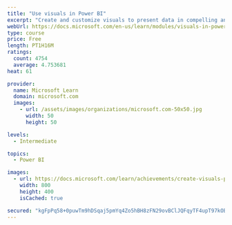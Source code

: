 ```yaml
---
title: "Use visuals in Power BI"
excerpt: "Create and customize visuals to present data in compelling and insightful ways."
webUrl: https://docs.microsoft.com/en-us/learn/modules/visuals-in-power-bi/
type: course
price: Free
length: PT1H16M
ratings:
  count: 4754
  average: 4.753681
heat: 61

provider:
  name: Microsoft Learn
  domain: microsoft.com
  images:
    - url: /assets/images/organizations/microsoft.com-50x50.jpg
      width: 50
      height: 50

levels:
  - Intermediate

topics:
  - Power BI

images:
  - url: https://docs.microsoft.com/learn/achievements/create-visuals-power-bi-desktop-social.png
    width: 800
    height: 400
    isCached: true

secured: "kgFpPq58+0puwTm9hDSqaj5pmYq4Zo5hBH8zFN29ovBClJQFqyTF4upT97kOBw4dleVrYOKGJgqcoMaKANuPHV7rF+biXRoPCOLCf445yXbJNYQivSR/l38LuOsQ2+lwB0RonXJQs21QB2S8BjHtnAhTKTlCgjOzEobhJud0ffzqYu3MPKVdrf/kz5vwQR4+3jA9e8qBo+q5ojAQMyOGqmI/sRV61e9jXXa0KfNmxYW+484PHWryE4r7ptgQpLMEQPcU9kB/TGQxrDs7jWWZTjk01TjWm7s/ekWOM9Jmy+JFVXNnM8xtUfSGOzstW/AVegB/EYJNR5ANMy8J2yd9D+n2pskzTahaEMgCBkgQ8x0jN1z3mUNBfiQWsGl/8xGQHVUfq0UJrIr07RXrrCxJS9w2/MdbXneZPycMWOuGizI=;O6UjJb3z26/P48f7IsuWdQ=="
---
```


